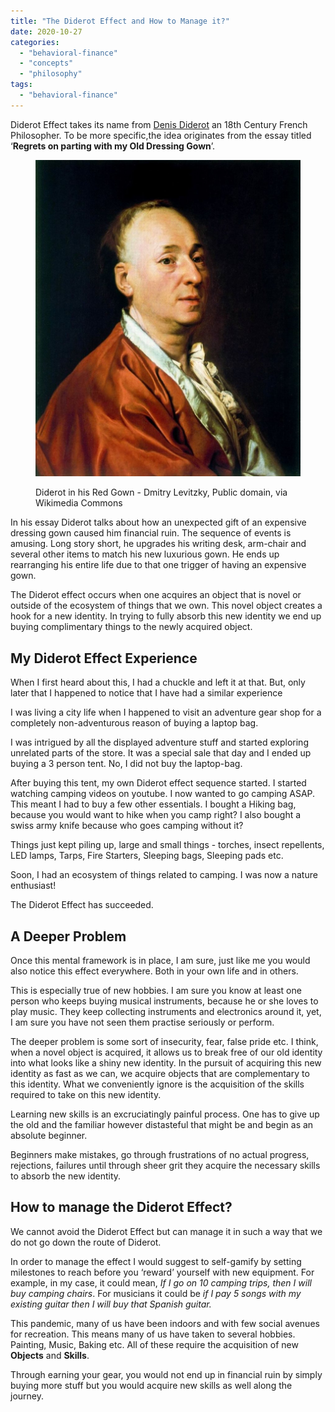 ```yaml
---
title: "The Diderot Effect and How to Manage it?"
date: 2020-10-27
categories: 
  - "behavioral-finance"
  - "concepts"
  - "philosophy"
tags: 
  - "behavioral-finance"
---
```


Diderot Effect takes its name from [Denis Diderot](https://en.wikipedia.org/wiki/Diderot_effect) an 18th Century French Philosopher. To be more specific,the idea originates from the essay titled ‘**Regrets on parting with my Old Dressing Gown**’. 

<figure>

![](images/Denis_Diderot_Dimitry_Levitzky-857x1024.jpg)

<figcaption>

Diderot in his Red Gown - Dmitry Levitzky, Public domain, via Wikimedia Commons

</figcaption>

</figure>

In his essay Diderot talks about how an unexpected gift of an expensive dressing gown caused him financial ruin. The sequence of events is amusing. Long story short, he upgrades his writing desk, arm-chair and several other items to match his new luxurious gown. He ends up rearranging his entire life due to that one trigger of having an expensive gown.

The Diderot effect occurs when one acquires an object that is novel or outside of the ecosystem of things that we own. This novel object creates a hook for a new identity. In trying to fully absorb this new identity we end up buying complimentary things to the newly acquired object.

## **My Diderot Effect Experience**

When I first heard about this, I had a chuckle and left it at that. But, only later that I happened to notice that I have had a similar experience

I was living a city life when I happened to visit an adventure gear shop for a completely non-adventurous reason of buying a laptop bag. 

I was intrigued by all the displayed adventure stuff and started exploring unrelated parts of the store. It was a special sale that day and I ended up buying a 3 person tent. No, I did not buy the laptop-bag.

After buying this tent, my own Diderot effect sequence started. I started watching camping videos on youtube. I now wanted to go camping ASAP. This meant I had to buy a few other essentials. I bought a Hiking bag, because you would want to hike when you camp right? I also bought a swiss army knife because who goes camping without it? 

Things just kept piling up, large and small things - torches, insect repellents, LED lamps, Tarps, Fire Starters, Sleeping bags, Sleeping pads etc.

Soon, I had an ecosystem of things related to camping. I was now a nature enthusiast!

The Diderot Effect has succeeded.

## **A Deeper Problem**

Once this mental framework is in place, I am sure, just like me you would also notice this effect everywhere. Both in your own life and in others. 

This is especially true of new hobbies. I am sure you know at least one person who keeps buying musical instruments, because he or she loves to play music. They keep collecting instruments and electronics around it, yet, I am sure you have not seen them practise seriously or perform.

The deeper problem is some sort of insecurity, fear, false pride etc. I think, when a novel object is acquired, it allows us to break free of our old identity into what looks like a shiny new identity. In the pursuit of acquiring this new identity as fast as we can, we acquire objects that are complementary to this identity. What we conveniently ignore is the acquisition of the skills required to take on this new identity. 

Learning new skills is an excruciatingly painful process. One has to give up the old and the familiar however distasteful that might be and begin as an absolute beginner. 

Beginners make mistakes, go through frustrations of no actual progress, rejections, failures until through sheer grit they acquire the necessary skills to absorb the new identity. 

## **How to manage the Diderot Effect?**

We cannot avoid the Diderot Effect but can manage it in such a way that we do not go down the route of Diderot.

In order to manage the effect I would suggest to self-gamify by setting milestones to reach before you ‘reward’ yourself with new equipment. For example, in my case, it could mean, _If I go on 10 camping trips, then I will buy camping chairs_. For musicians it could be _if I pay 5 songs with my existing guitar then I will buy that Spanish guitar._

This pandemic, many of us have been indoors and with few social avenues for recreation. This means many of us have taken to several hobbies. Painting, Music, Baking etc. All of these require the acquisition of new **Objects** and **Skills**.

Through earning your gear, you would not end up in financial ruin by simply buying more stuff but you would acquire new skills as well along the journey.
